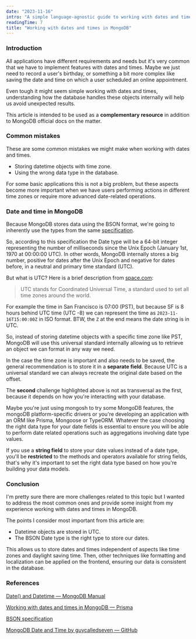 ```yaml
---
date: "2023-11-16"
intro: "A simple language-agnostic guide to working with dates and times in MongoDB."
readingTime: 7
title: "Working with dates and times in MongoDB"
---
```


### Introduction

All applications have different requirements and needs but it's very common that we have to implement features with dates and times. Maybe we just need to record a user's birthday, or something a bit more complex like saving the date and time on which a user scheduled an online appointment.

Even tough it might seem simple working with dates and times, understanding how the database handles these objects internally will help us avoid unexpected results.

This article is intended to be used as a **complementary resource** in addition to MongoDB official docs on the matter.

### Common mistakes

These are some common mistakes we might make when working with dates and times.

- Storing datetime objects with time zone.
- Using the wrong data type in the database.

For some basic applications this is not a big problem, but these aspects become more important when we have users performing actions in different time zones or require more advanced date-related operations.

### Date and time in MongoDB

Because MongoDB stores data using the BSON format, we're going to inherently use the types from the same [specification](https://bsonspec.org/#/specification).

So, according to this specification the Date type will be a 64-bit integer representing the number of milliseconds since the Unix Epoch (January 1st, 1970 at 00:00:00 UTC). In other words, MongoDB internally stores a big number, positive for dates after the Unix Epoch and negative for dates before, in a neutral and primary time standard (UTC).

But what is UTC? Here is a brief description from [space.com](https://www.space.com/):

> UTC stands for Coordinated Universal Time, a standard used to set all time zones around the world.

For example the time in San Francisco is 07:00 (PST), but because SF is 8 hours behind UTC time (UTC -8) we can represent the time as `2023-11-16T15:00:00Z` in ISO format. BTW, the `Z` at the end means the date string is in UTC.

So, instead of storing datetime objects with a specific time zone like PST, MongoDB will use this universal standard internally allowing us to retrieve an object we can format in any way we need.

In the case the time zone is important and also needs to be saved, the general recommendation is to store it in a **separate field**. Because UTC is a universal standard we can always recreate the original date based on the offset.

The **second** challenge highlighted above is not as transversal as the first, because it depends on how you're interacting with your database.

Maybe you're just using mongosh to try some MongoDB features, the mongoDB platform-specific drivers or you're developing an application with an ORM like Prisma, Mongoose or TypeORM. Whatever the case choosing the right data type for your date fields is essential to ensure you will be able to perform date related operations such as aggregations involving date type values.

If you use a **string field** to store your date values instead of a date type, you'll be **restricted** to the methods and operators available for string fields, that's why it's important to set the right data type based on how you're building your data models.

### Conclusion

I'm pretty sure there are more challenges related to this topic but I wanted to address the most common ones and provide some insight from my experience working with dates and times in MongoDB.

The points I consider most important from this article are:

- Datetime objects are stored in UTC.
- The BSON Date type is the right type to store our dates.

This allows us to store dates and times independent of aspects like time zones and daylight saving time. Then, other techniques like formatting and localization can be applied on the frontend, ensuring our data is consistent in the database.

### References

[Date() and Datetime — MongoDB Manual](https://www.mongodb.com/docs/manual/reference/method/Date/)

[Working with dates and times in MongoDB — Prisma](https://www.prisma.io/dataguide/mongodb/working-with-dates)

[BSON specification](https://bsonspec.org/#/specification)

[MongoDB Date and Time by guycalledseven — GitHub](https://gist.github.com/guycalledseven/23c66211741ab6b8a2bb492a72e282f2)

